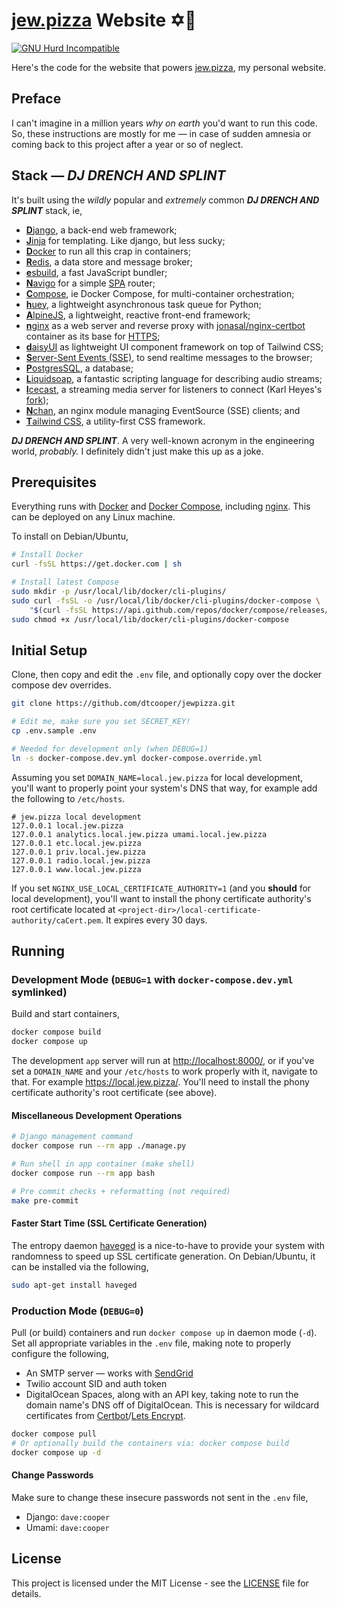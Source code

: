 # [jew.pizza](https://jew.pizza) Website ✡️🍕

[![GNU Hurd Incompatible](https://img.shields.io/badge/GNU%20Hurd-incompatible-red?logo=gnu&style=for-the-badge)](https://github.com/dtcooper/jewpizza/issues/1)

Here's the code for the website that powers [jew.pizza](https://jew.pizza), my
personal website.


## Preface

I can't imagine in a million years _why on earth_ you'd want to run this code.
So, these instructions are mostly for me &mdash; in case of sudden amnesia or
coming back to this project after a year or so of neglect.


## Stack &mdash; **_DJ DRENCH AND SPLINT_**

It's built using the _wildly_ popular and _extremely_ common
**_DJ DRENCH AND SPLINT_** stack, ie,

* [**D**jango](https://www.djangoproject.com/), a back-end web framework;
* [**J**inja](https://jinja.palletsprojects.com/) for templating. Like django,
    but less sucky;
* [**D**ocker](https://www.docker.com/) to run all this crap in containers;
* [**R**edis](https://redis.io/), a data store and message broker;
* [**e**sbuild](https://esbuild.github.io/), a fast JavaScript bundler;
* [**N**avigo](https://github.com/krasimir/navigo) for a simple
    [SPA](https://en.wikipedia.org/wiki/Single-page_application) router;
* [**C**ompose](https://docs.docker.com/compose/), ie Docker Compose, for
    multi-container orchestration;
* [**h**uey](https://huey.readthedocs.io/), a lightweight asynchronous task
    queue for Python;
* [**A**lpineJS](https://alpinejs.dev/), a lightweight, reactive front-end
    framework;
* [**n**ginx](https://www.nginx.com/) as a web server and reverse proxy with
    [jonasal/nginx-certbot](https://github.com/JonasAlfredsson/docker-nginx-certbot/)
    container as its base for [HTTPS](https://en.wikipedia.org/wiki/HTTPS);
* [**d**aisyUI](https://daisyui.com/) as lightweight UI component framework on
    top of Tailwind CSS;
* [**S**erver-Sent Events (SSE)](https://en.wikipedia.org/wiki/Server-sent_events),
    to send realtime messages to the browser;
* [**P**ostgresSQL](https://www.postgresql.org/), a database;
* [**L**iquidsoap](https://www.liquidsoap.info/), a fantastic scripting language
    for describing audio streams;
* [**I**cecast](https://icecast.org/), a streaming media server for listeners to
    connect (Karl Heyes's [fork](https://github.com/karlheyes/icecast-kh));
* [**N**chan](https://nchan.io/), an nginx module managing EventSource (SSE)
    clients; and
* [**T**ailwind CSS](https://tailwindcss.com/), a utility-first CSS framework.

**_DJ DRENCH AND SPLINT_**. A very well-known acronym in the engineering world,
_probably._ I definitely didn't just make this up as a joke.


## Prerequisites

Everything runs with [Docker](https://www.docker.com/) and
[Docker Compose](https://docs.docker.com/compose/), including
[nginx](https://www.nginx.com/). This can be deployed on any Linux machine.

To install on Debian/Ubuntu,

```bash
# Install Docker
curl -fsSL https://get.docker.com | sh

# Install latest Compose
sudo mkdir -p /usr/local/lib/docker/cli-plugins/
sudo curl -fsSL -o /usr/local/lib/docker/cli-plugins/docker-compose \
    "$(curl -fsSL https://api.github.com/repos/docker/compose/releases/latest | grep browser_download_url | cut -d '"' -f 4 | grep -i "$(uname -s)-$(arch)$")"
sudo chmod +x /usr/local/lib/docker/cli-plugins/docker-compose
```


## Initial Setup
Clone, then copy and edit the `.env` file, and optionally copy over the docker
compose dev overrides.

```bash
git clone https://github.com/dtcooper/jewpizza.git

# Edit me, make sure you set SECRET_KEY!
cp .env.sample .env

# Needed for development only (when DEBUG=1)
ln -s docker-compose.dev.yml docker-compose.override.yml
```

Assuming you set `DOMAIN_NAME=local.jew.pizza` for local development, you'll
want to properly point your system's DNS that way, for example add the following
to `/etc/hosts`.

```
# jew.pizza local development
127.0.0.1 local.jew.pizza
127.0.0.1 analytics.local.jew.pizza umami.local.jew.pizza
127.0.0.1 etc.local.jew.pizza
127.0.0.1 priv.local.jew.pizza
127.0.0.1 radio.local.jew.pizza
127.0.0.1 www.local.jew.pizza
```

If you set `NGINX_USE_LOCAL_CERTIFICATE_AUTHORITY=1` (and you **should** for
local development), you'll want to install the phony certificate authority's
root certificate located at `<project-dir>/local-certificate-authority/caCert.pem`.
It expires every 30 days.


## Running

### Development Mode (`DEBUG=1` with `docker-compose.dev.yml` symlinked)

Build and start containers,

```bash
docker compose build
docker compose up
```

The development `app` server will run at <http://localhost:8000/>, or if you've
set a `DOMAIN_NAME` and your `/etc/hosts` to work properly with it, navigate to
that. For example <https://local.jew.pizza/>. You'll need to install the phony
certificate authority's root certificate (see above).


#### Miscellaneous Development Operations

```bash
# Django management command
docker compose run --rm app ./manage.py

# Run shell in app container (make shell)
docker compose run --rm app bash

# Pre commit checks + reformatting (not required)
make pre-commit
```

#### Faster Start Time (SSL Certificate Generation)

The entropy daemon [haveged](https://www.issihosts.com/haveged/) is a
nice-to-have to provide your system with randomness to speed up SSL certificate
generation. On Debian/Ubuntu, it can be installed via the following,

```bash
sudo apt-get install haveged
```


### Production Mode (`DEBUG=0`)

Pull (or build) containers and run `docker compose up` in daemon mode (`-d`).
Set all appropriate variables in the `.env` file, making note to properly
configure the following,

* An SMTP server &mdash; works with [SendGrid](https://sendgrid.com/)
* Twilio account SID and auth token
* DigitalOcean Spaces, along with an API key, taking note to run the domain
    name's DNS off of DigitalOcean. This is necessary for wildcard certificates
    from [Certbot](https://certbot.eff.org/)/[Lets Encrypt](https://letsencrypt.org/).

```bash
docker compose pull
# Or optionally build the containers via: docker compose build
docker compose up -d
```

#### Change Passwords

Make sure to change these insecure passwords not sent in the `.env` file,

* Django: `dave:cooper`
* Umami: `dave:cooper`


## License

This project is licensed under the MIT License - see the [LICENSE](LICENSE) file
for details.
